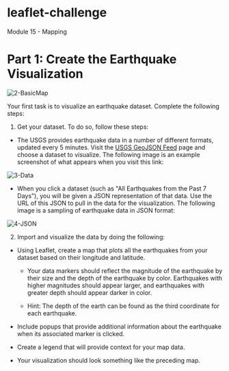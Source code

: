 # leaflet-challenge
Module 15 - Mapping

# Part 1: Create the Earthquake Visualization
![2-BasicMap](https://github.com/user-attachments/assets/ba6f7876-5997-42ec-b267-e89dfea57d31)

Your first task is to visualize an earthquake dataset. Complete the following steps:

1. Get your dataset. To do so, follow these steps:

- The USGS provides earthquake data in a number of different formats, updated every 5 minutes. Visit the [USGS GeoJSON Feed](https://earthquake.usgs.gov/earthquakes/feed/v1.0/geojson.php) page and choose a dataset to visualize. The following image is an example screenshot of what appears when you visit this link:

<!-- Adding space below the image -->
![3-Data](https://github.com/user-attachments/assets/69ffcf63-6380-419c-991b-8420ae96f8c8)

- When you click a dataset (such as "All Earthquakes from the Past 7 Days"), you will be given a JSON representation of that data. Use the URL of this JSON to pull in the data for the visualization. The following image is a sampling of earthquake data in JSON format:

<!-- Adding space below the image -->
![4-JSON](https://github.com/user-attachments/assets/4191626b-0b4e-46bc-85b0-a34ad26ddc82)

2. Import and visualize the data by doing the following:

- Using Leaflet, create a map that plots all the earthquakes from your dataset based on their longitude and latitude.

  - Your data markers should reflect the magnitude of the earthquake by their size and the depth of the earthquake by color. Earthquakes with higher magnitudes should appear larger, and earthquakes with greater depth should appear darker in color.

  - Hint: The depth of the earth can be found as the third coordinate for each earthquake.

- Include popups that provide additional information about the earthquake when its associated marker is clicked.

- Create a legend that will provide context for your map data.

- Your visualization should look something like the preceding map.
